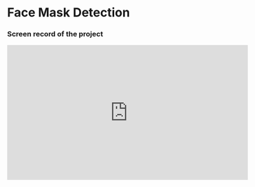 # Face Mask Detection

### Screen record of the project
<iframe width="560" height="315" src="https://www.youtube.com/embed/Xwo-eeTvOMY" frameborder="0" allow="accelerometer; autoplay; clipboard-write; encrypted-media; gyroscope; picture-in-picture" allowfullscreen></iframe>
